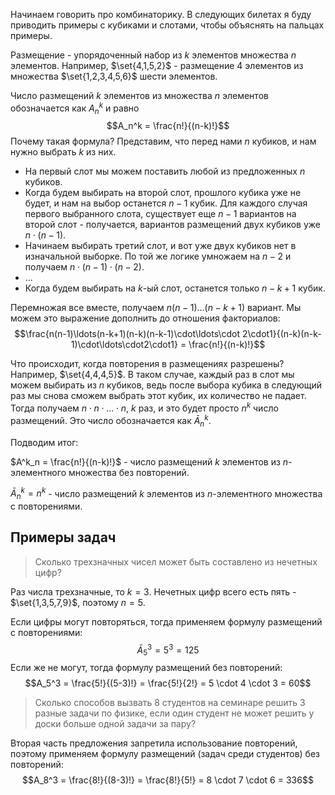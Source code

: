 Начинаем говорить про комбинаторику. В следующих билетах я буду приводить примеры с кубиками и слотами, чтобы объяснять на пальцах примеры.

Размещение - упорядоченный набор из $k$ элементов множества $n$ элементов. Например, $\set{4,1,5,2}$ - размещение 4 элементов из множества $\set{1,2,3,4,5,6}$ шести элементов.

Число размещений $k$ элементов из множества $n$ элементов обозначается как $A_n^k$ и равно
$$A_n^k = \frac{n!}{(n-k)!}$$
Почему такая формула? Представим, что перед нами $n$ кубиков, и нам нужно выбрать $k$ из них.
- На первый слот мы можем поставить любой из предложенных $n$ кубиков.
- Когда будем выбирать на второй слот, прошлого кубика уже не будет, и нам на выбор останется $n-1$ кубик. Для каждого случая первого выбранного слота, существует еще $n-1$ вариантов на второй слот - получается, вариантов размещений двух кубиков уже $n \cdot (n-1)$.
- Начинаем выбирать третий слот, и вот уже двух кубиков нет в изначальной выборке. По той же логике умножаем на $n-2$ и получаем $n \cdot (n-1) \cdot (n-2)$.
- ...
- Когда будем выбирать на $k$-ый слот, останется только $n-k+1$ кубик.

Перемножая все вместе, получаем $n(n-1)\ldots(n-k+1)$ вариант. Мы можем это выражение дополнить до отношения факториалов:
$$\frac{n(n-1)\ldots(n-k+1)(n-k)(n-k-1)\cdot\ldots\cdot 2\cdot1}{(n-k)(n-k-1)\cdot\ldots\cdot2\cdot1} = \frac{n!}{(n-k)!}$$

Что происходит, когда повторения в размещениях разрешены? Например, $\set{4,4,4,5}$. В таком случае, каждый раз в слот мы можем выбирать из $n$ кубиков, ведь после выбора кубика в следующий раз мы снова сможем выбрать этот кубик, их количество не падает. Тогда получаем $n \cdot n \cdot \ldots \cdot n$, $k$ раз, и это будет просто $n^k$ число размещений. Это число обозначается как $\bar A^k_n$.

Подводим итог:

$A^k_n = \frac{n!}{(n-k)!}$ - число размещений $k$ элементов из $n$-элементного множества без повторений.

$\bar A^k_n = n^k$ - число размещений $k$ элементов из $n$-элементного множества с повторениями.

## Примеры задач

> Сколько трехзначных чисел может быть составлено из нечетных цифр?

Раз числа трехзначные, то $k=3$. Нечетных цифр всего есть пять - $\set{1,3,5,7,9}$, поэтому $n=5$.

Если цифры могут повторяться, тогда применяем формулу размещений с повторениями:
$$\bar A_5^3 = 5^3 = 125$$
Если же не могут, тогда формулу размещений без повторений:
$$A_5^3 = \frac{5!}{(5-3)!} = \frac{5!}{2!} = 5 \cdot 4 \cdot 3 = 60$$

> Сколько способов вызвать 8 студентов на семинаре решить 3 разные задачи по физике, если один студент не может решить у доски больше одной задачи за пару?

Вторая часть предложения запретила использование повторений, поэтому применяем формулу размещений (задач среди студентов) без повторений:
$$A_8^3 = \frac{8!}{(8-3)!} = \frac{8!}{5!} = 8 \cdot 7 \cdot 6 = 336$$

